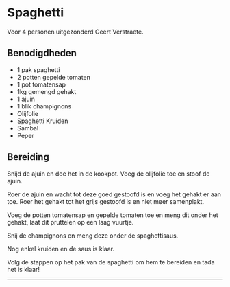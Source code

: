 # Spaghetti

Voor 4 personen uitgezonderd Geert Verstraete.

## Benodigdheden

- 1 pak spaghetti
- 2 potten gepelde tomaten
- 1 pot tomatensap
- 1kg gemengd gehakt
- 1 ajuin
- 1 blik champignons
- Olijfolie
- Spaghetti Kruiden
- Sambal
- Peper

## Bereiding

Snijd de ajuin en doe het in de kookpot. Voeg de olijfolie toe en stoof de ajuin.

Roer de ajuin en wacht tot deze goed gestoofd is en voeg het gehakt er aan toe. Roer het gehakt tot het grijs gestoofd is en niet meer samenplakt.

Voeg de potten tomatensap en gepelde tomaten toe en meng dit onder het gehakt, laat dit pruttelen op een laag vuurtje. 

Snij de champignons en meng deze onder de spaghettisaus.

Nog enkel kruiden en de saus is klaar.

Volg de stappen op het pak van de spaghetti om hem te bereiden en tada het is klaar!

---
